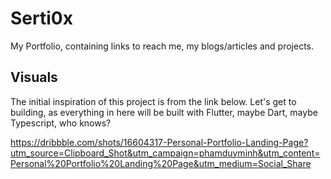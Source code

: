 # Serti0x

My Portfolio, containing links to reach me, my blogs/articles and projects.

## Visuals
The initial inspiration of this project is from the link below.
Let's get to building, as everything in here will be built with Flutter, maybe Dart, maybe Typescript, who knows?

https://dribbble.com/shots/16604317-Personal-Portfolio-Landing-Page?utm_source=Clipboard_Shot&utm_campaign=phamduyminh&utm_content=Personal%20Portfolio%20Landing%20Page&utm_medium=Social_Share
